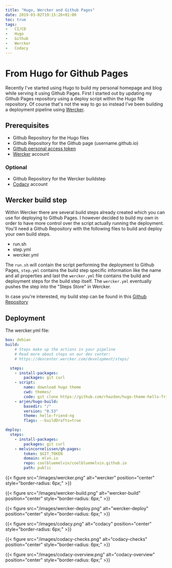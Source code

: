 ```yaml
---
title: "Hugo, Wercker and Github Pages"
date: 2019-03-02T19:15:26+01:00
toc: true
tags:
-   CI/CD
-   Hugo
-   Github
-   Wercker
-   Codacy
---
```


# From Hugo for Github Pages

Recently I've started using Hugo to build my personal homepage and blog while serving it using Github Pages. First I started out by updating my Github Pages repository using a deploy script within the Hugo file repository. Of course that's not the way to go so instead I've been building a deployment pipeline using [Wercker](https://app.wercker.com/melvincornelissen/mlvn.io/installing/).

## Prerequisites

-   Github Repository for the Hugo files
-   Github Repository for the Github page (username.github.io)
-   [Github personal access token](https://github.com/settings/tokens)
-   [Wercker](https://app.wercker.com/) account

### Optional

-   Github Repository for the Wercker buildstep
-   [Codacy](https://www.codacy.com/) account

## Wercker build step

Within Wercker there are several build steps already created which you can use for deploying to Github Pages. I however decided to build my own in order to have more control over the script actually running the deployment. You'll need a Github Repository with the following files to build and deploy your own build steps.

-   run.sh
-   step.yml
-   wercker.yml

The `run.sh` will contain the script performing the deployment to Github Pages, `step.yml` contains the build step specific information like the name and all properties and last the `wercker.yml` file contains the build and deployment steps for the build step itself. The `wercker.yml` eventually pushes the step into the "Steps Store" in Wercker.

In case you're interested, my build step can be found in this [Github Repository](https://github.com/coolbluemelvin/wercker-step-gh-pages)

## Deployment

The wercker.yml file:
```yaml
box: debian
build:
    # Steps make up the actions in your pipeline
    # Read more about steps on our dev center:
    # https://devcenter.wercker.com/development/steps/

  steps:
    - install-packages:
        packages: git curl
    - script:
        name: download hugo theme
        cwd: themes/
        code: git clone https://github.com/rhazdon/hugo-theme-hello-friend-ng.git hello-friend-ng
    - arjen/hugo-build:
        basedir: "/"
        version: "0.53"
        theme: hello-friend-ng
        flags: --buildDrafts=true

deploy:
  steps:
    - install-packages:
        packages: git curl
    - melvincornelissen/gh-pages:
        token: $GIT_TOKEN
        domain: mlvn.io
        repo: coolbluemelvin/coolbluemelvin.github.io
        path: public
```

{{< figure src="/images/wercker.png" alt="wercker" position="center" style="border-radius: 6px;" >}}

{{< figure src="/images/wercker-build.png" alt="wercker-build" position="center" style="border-radius: 6px;" >}}

{{< figure src="/images/wercker-deploy.png" alt="wercker-deploy" position="center" style="border-radius: 6px;" >}}

{{< figure src="/images/codacy.png" alt="codacy" position="center" style="border-radius: 6px;" >}}

{{< figure src="/images/codacy-checks.png" alt="codacy-checks" position="center" style="border-radius: 6px;" >}}

{{< figure src="/images/codacy-overview.png" alt="codacy-overview" position="center" style="border-radius: 6px;" >}}
